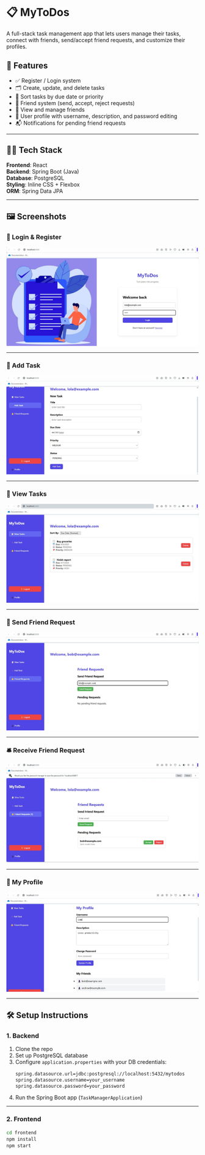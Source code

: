 # 📋 MyToDos

A full-stack task management app that lets users manage their tasks, connect with friends, send/accept friend requests, and customize their profiles.

## 🚀 Features

- ✅ Register / Login system
- 🗂️ Create, update, and delete tasks
- 📅 Sort tasks by due date or priority
- 🔔 Friend system (send, accept, reject requests)
- 👥 View and manage friends
- 👤 User profile with username, description, and password editing
- 📬 Notifications for pending friend requests

---

## 🧑‍💻 Tech Stack

**Frontend**: React  
**Backend**: Spring Boot (Java)  
**Database**: PostgreSQL  
**Styling**: Inline CSS + Flexbox  
**ORM**: Spring Data JPA

---

## 🖼️ Screenshots

### 🔐 Login & Register
![Login Page](screenshots/login.jpeg)

---

### 📝 Add Task
![Add Task](screenshots/add_task.jpeg)

---

### 🧾 View Tasks
![My Tasks](screenshots/my_tasks.jpeg)

---

### 🤝 Send Friend Request
![Send Request](screenshots/friend_request_send.jpeg)

---

### 🛎️ Receive Friend Request
![Receive Request](screenshots/friend_request_receive.jpeg)

---

### 👤 My Profile
![My Profile](screenshots/my_profile.jpeg)

---

## 🛠️ Setup Instructions

### 1. Backend

1. Clone the repo
2. Set up PostgreSQL database
3. Configure `application.properties` with your DB credentials:
    ```properties
    spring.datasource.url=jdbc:postgresql://localhost:5432/mytodos
    spring.datasource.username=your_username
    spring.datasource.password=your_password
    ```
4. Run the Spring Boot app (`TaskManagerApplication`)

---

### 2. Frontend

```bash
cd frontend
npm install
npm start
